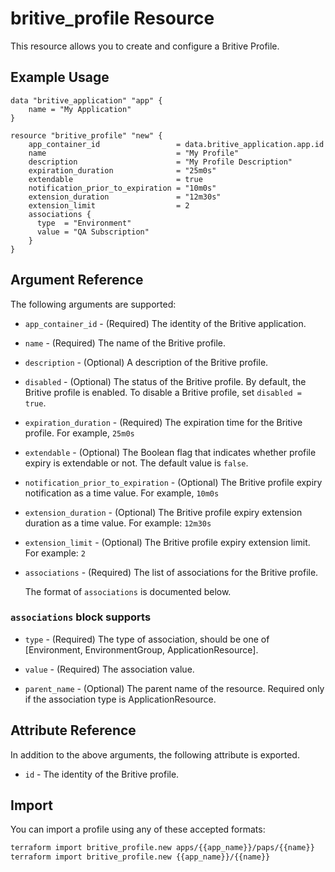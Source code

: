 # britive_profile Resource

This resource allows you to create and configure a Britive Profile.

## Example Usage

```hcl
data "britive_application" "app" {
    name = "My Application"
}

resource "britive_profile" "new" {
    app_container_id                 = data.britive_application.app.id
    name                             = "My Profile"
    description                      = "My Profile Description"
    expiration_duration              = "25m0s"
    extendable                       = true
    notification_prior_to_expiration = "10m0s"
    extension_duration               = "12m30s"
    extension_limit                  = 2
    associations {
      type  = "Environment"
      value = "QA Subscription"
    }
}
```

## Argument Reference

The following arguments are supported:

* `app_container_id` - (Required) The identity of the Britive application.

* `name` - (Required) The name of the Britive profile.

* `description` - (Optional) A description of the Britive profile.

* `disabled` - (Optional) The status of the Britive profile. By default, the Britive profile is enabled. To disable a Britive profile, set `disabled = true`.

* `expiration_duration` - (Required) The expiration time for the Britive profile. For example, `25m0s`

* `extendable` - (Optional) The Boolean flag that indicates whether profile expiry is extendable or not. The default value is `false`.

* `notification_prior_to_expiration` - (Optional) The Britive profile expiry notification as a time value. For example, `10m0s`

* `extension_duration` - (Optional) The Britive profile expiry extension duration as a time value. For example: `12m30s`

* `extension_limit` - (Optional) The Britive profile expiry extension limit. For example: `2`

* `associations` - (Required) The list of associations for the Britive profile.

  The format of `associations` is documented below.

### `associations` block supports

* `type` - (Required) The type of association, should be one of [Environment, EnvironmentGroup, ApplicationResource].

* `value` - (Required) The association value.

* `parent_name` - (Optional) The parent name of the resource. Required only if the association type is ApplicationResource.

## Attribute Reference

In addition to the above arguments, the following attribute is exported.

* `id` - The identity of the Britive profile.

## Import

You can import a profile using any of these accepted formats:

```sh
terraform import britive_profile.new apps/{{app_name}}/paps/{{name}}
terraform import britive_profile.new {{app_name}}/{{name}}
```
